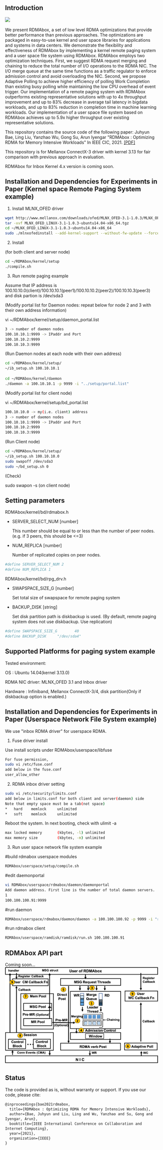 ## Introduction
![](assets/showcase.png)

We present RDMAbox, a set of low level RDMA optimizations that provide better performance than previous approaches. The optimizations are packaged in easy-to-use kernel and user space libraries for applications and systems in data centers. We demonstrate the flexibility and effectiveness of RDMAbox by implementing a kernel remote paging system and a user space file system using RDMAbox. RDMAbox employs two optimization techniques. First, we suggest RDMA request merging and chaining to reduce the total number of I/O operations to the RDMA NIC. The I/O merge queue at the same time functions as a traffic regulator to enforce admission control and avoid overloading the NIC. Second, we propose Adaptive Polling to achieve higher efficiency of polling Work Completion than existing busy polling while maintaining the low CPU overhead of event trigger. Our implementation of a remote paging system with RDMAbox outperforms existing representative solutions with up to 4x throughput improvement and up to 83% decrease in average tail latency in bigdata workloads, and up to 83% reduction in completion time in machine learning workloads. Our implementation of a user space file system based on RDMAbox achieves up to 5.9x higher throughput over existing representative solutions.

This repository contains the source code of the following paper:
Juhyun Bae, Ling Liu, Yanzhao Wu, Gong Su, Arun Iyengar "RDMAbox : Optimizing RDMA for Memory Intensive Workloads" In IEEE CIC, 2021. [[PDF]](https://arxiv.org/abs/2104.12197)

This repository is for Mellanox ConnectX-3 driver with kernel 3.13 for fair comparison with previous approach in evaluation.

RDMAbox for Inbox Kernel 4.x version is coming soon.

## Installation and Dependencies for Experiments in Paper (Kernel space Remote Paging System example)

1. Install MLNX_OFED driver
```bash
wget http://www.mellanox.com/downloads/ofed/MLNX_OFED-3.1-1.0.3/MLNX_OFED_LINUX-3.1-1.0.3-ubuntu14.04-x86_64.tgz .
tar -xvf MLNX_OFED_LINUX-3.1-1.0.3-ubuntu14.04-x86_64.tgz
cd ~/MLNX_OFED_LINUX-3.1-1.0.3-ubuntu14.04-x86_64
sudo ./mlnxofedinstall --add-kernel-support --without-fw-update --force
```

2. Install

(for both client and server node)
```bash
cd ~/RDMAbox/kernel/setup
./compile.sh
```

3. Run remote paging example

Assume that IP address is 100.10.10.0(client)/100.10.10.1(peer1)/100.10.10.2(peer2)/100.10.10.3(peer3) and disk partion is /dev/sda3

(Modify portal list for Daemon nodes: repeat below for node 2 and 3 with their own address information)

vi ~/RDMAbox/kernel/setup/daemon_portal.list
```bash
3 -> number of daemon nodes
100.10.10.1:9999 -> IPaddr and Port
100.10.10.2:9999
100.10.10.3:9999
```

(Run Daemon nodes at each node with their own address)

```bash
cd ~/RDMAbox/kernel/setup/
~/ib_setup.sh 100.10.10.1

cd ~/RDMAbox/kernel/daemon
./daemon -a 100.10.10.1 -p 9999 -i "../setup/portal.list"
```

(Modify portal list for client node)

vi ~/RDMAbox/kernel/setup/bd_portal.list
```bash
100.10.10.0 -> my(i.e. client) address
3 -> number of daemon nodes
100.10.10.1:9999 -> IPaddr and Port
100.10.10.2:9999
100.10.10.3:9999
```

(Run Client node)
```bash
cd ~/RDMAbox/kernel/setup/
~/ib_setup.sh 100.10.10.0
sudo swapoff /dev/sda3
sudo ~/bd_setup.sh 0
```

(Check)

sudo swapon -s (on client node)

## Setting parameters

RDMAbox/kernel/bd/rdmabox.h

- SERVER_SELECT_NUM [number]

  This number should be equal to or less than the number of peer nodes.(e.g. if 3 peers, this should be <=3)

- NUM_REPLICA [number]

  Number of replicated copies on peer nodes.
```bash
#define SERVER_SELECT_NUM 2
#define NUM_REPLICA 1
```

RDMAbox/kernel/bd/rpg_drv.h

- SWAPSPACE_SIZE_G [number]

  Set total size of swapspace for remote paging system

- BACKUP_DISK [string]

  Set disk partition path is diskbackup is used. (By default, remote paging system does not use diskbackup. Use replication)

```bash
#define SWAPSPACE_SIZE_G        40
#define BACKUP_DISK     "/dev/sda4"
```

## Supported Platforms for paging system example

Tested environment:

OS : Ubuntu 14.04(kernel 3.13.0)

RDMA NIC driver: MLNX_OFED 3.1 and Inbox driver

Hardware : Infiniband, Mellanox ConnectX-3/4, disk partition(Only if diskbackup option is enabled.)


## Installation and Dependencies for Experiments in Paper (Userspace Network File System example)

We use "inbox RDMA driver" for userspace RDMA.

1. Fuse driver install

Use install scripts under RDMAbox/userspace/libfuse
```bash
For fuse permission, 
sudo vi /etc/fuse.conf
add below in the fuse.conf
user_allow_other
```

2. RDMA inbox driver setting
```bash
sudo vi /etc/security/limits.conf 
add below in limits.conf for both client and server(daemon) side
Note that empty space must be a tab(not space)
*	hard	memlock		unlimited
*	soft	memlock		unlimited
```

Reboot the system. In next booting, check with ulimit -a
```bash
max locked memory       (kbytes, -l) unlimited
max memory size         (kbytes, -m) unlimited
```

3. Run user space network file system example

#build rdmabox userspace modules
```bash
RDMAbox/userspace/setup/compile.sh
```

#edit daemonportal
```bash
vi RDMAbox/userspace/rdmabox/daemon/daemonportal
Add daemon address. First line is the number of total daemon servers.
1
100.100.100.91:9999
```

#run daemon
```bash
RDMAbox/userspace/rdmabox/daemon/daemon -a 100.100.100.92 -p 9999 -i "rdmabox/userspace/rdmabox/daemon/daemonportal"
```

#run rdmabox client
```bash
RDMAbox/userspace/ramdisk/ramdisk/run.sh 100.100.100.91
```

## RDMAbox API part
Coming soon...
![](asset/arch.png)

## Status
The code is provided as is, without warranty or support. If you use our code, please cite:
```
@inproceedings{bae2021rdmabox,
  title={RDMAbox : Optimizing RDMA for Memory Intensive Workloads},
  author={Bae, Juhyun and Liu, Ling and Wu, Yanzhao and Su, Gong and Iyengar, Arun},
  booktitle={IEEE International Conference on Collaboration and Internet Computing},
  year={2021},
  organization={IEEE}
}
```
